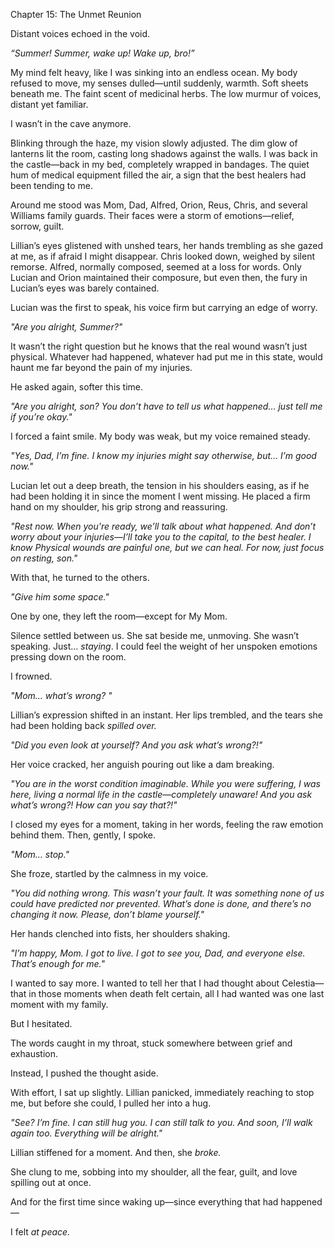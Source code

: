 Chapter 15: The Unmet Reunion

Distant voices echoed in the void.

*“Summer! Summer, wake up! Wake up, bro!”*

My mind felt heavy, like I was sinking into an endless ocean. My body refused to move, my senses dulled—until suddenly, warmth. Soft sheets beneath me. The faint scent of medicinal herbs. The low murmur of voices, distant yet familiar.

I wasn’t in the cave anymore.

Blinking through the haze, my vision slowly adjusted. The dim glow of lanterns lit the room, casting long shadows against the walls. I was back in the castle—back in my bed, completely wrapped in bandages. The quiet hum of medical equipment filled the air, a sign that the best healers had been tending to me.

Around me stood was Mom, Dad, Alfred, Orion, Reus, Chris, and several Williams family guards. Their faces were a storm of emotions—relief, sorrow, guilt.

Lillian’s eyes glistened with unshed tears, her hands trembling as she gazed at me, as if afraid I might disappear. Chris looked down, weighed by silent remorse. Alfred, normally composed, seemed at a loss for words. Only Lucian and Orion maintained their composure, but even then, the fury in Lucian’s eyes was barely contained.

Lucian was the first to speak, his voice firm but carrying an edge of worry.

*"Are you alright, Summer?"*

It wasn’t the right question but he knows that the real wound wasn’t just physical. Whatever had happened, whatever had put me in this state, would haunt me far beyond the pain of my injuries.

He asked again, softer this time.

*"Are you alright, son? You don’t have to tell us what happened… just tell me if you’re okay."*

I forced a faint smile. My body was weak, but my voice remained steady.

*"Yes, Dad, I’m fine. I know my injuries might say otherwise, but… I’m good now."*

Lucian let out a deep breath, the tension in his shoulders easing, as if he had been holding it in since the moment I went missing. He placed a firm hand on my shoulder, his grip strong and reassuring.

*"Rest now. When you're ready, we’ll talk about what happened. And don’t worry about your injuries—I’ll take you to the capital, to the best healer. I know Physical wounds are painful one, but we can heal. For now, just focus on resting, son."*

With that, he turned to the others.

*"Give him some space."*

One by one, they left the room—except for My Mom.

Silence settled between us. She sat beside me, unmoving. She wasn’t speaking. Just… *staying*. I could feel the weight of her unspoken emotions pressing down on the room.

I frowned.

*"Mom… what’s wrong? "*

Lillian’s expression shifted in an instant. Her lips trembled, and the tears she had been holding back *spilled over.*

*"Did you even look at yourself? And you ask what’s wrong?!"*

Her voice cracked, her anguish pouring out like a dam breaking.

*"You are in the worst condition imaginable. While you were suffering, I was here, living a normal life in the castle—completely unaware! And you ask what’s wrong?! How can you say that?!"*

I closed my eyes for a moment, taking in her words, feeling the raw emotion behind them. Then, gently, I spoke.

*"Mom… stop."*

She froze, startled by the calmness in my voice.

*"You did nothing wrong. This wasn’t your fault. It was something none of us could have predicted nor prevented. What’s done is done, and there’s no changing it now. Please, don’t blame yourself."*

Her hands clenched into fists, her shoulders shaking.

*"I’m happy, Mom. I got to live. I got to see you, Dad, and everyone else. That’s enough for me."*

I wanted to say more. I wanted to tell her that I had thought about Celestia—that in those moments when death felt certain, all I had wanted was one last moment with my family.

But I hesitated.

The words caught in my throat, stuck somewhere between grief and exhaustion.

Instead, I pushed the thought aside.

With effort, I sat up slightly. Lillian panicked, immediately reaching to stop me, but before she could, I pulled her into a hug.

*"See? I’m fine. I can still hug you. I can still talk to you. And soon, I’ll walk again too. Everything will be alright."*

Lillian stiffened for a moment. And then, she *broke.*

She clung to me, sobbing into my shoulder, all the fear, guilt, and love spilling out at once.

And for the first time since waking up—since everything that had happened—

I felt *at peace.*
